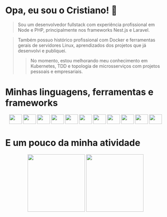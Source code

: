 # Opa, eu sou o Cristiano! 🍒

> Sou um desenvolvedor fullstack com experiência profissional em Node e PHP, principalmente nos frameworks Nest.js e Laravel.

> Também possuo histórico profissional com Docker e ferramentas gerais de servidores Linux, aprendizados dos projetos que já desenvolvi e publiquei.
>> No momento, estou melhorando meu conhecimento em Kubernetes, TDD e topologia de microsserviços com projetos pessoais e empresariais.

# Minhas linguagens, ferramentas e frameworks

<div align="center" width:"100%">
  <img height="30" width="40" src="https://cdn.jsdelivr.net/gh/devicons/devicon/icons/php/php-original.svg" />
  <img height="30" width="40" src="https://cdn.jsdelivr.net/gh/devicons/devicon/icons/javascript/javascript-plain.svg" />
  <img height="30" width="40" src="https://cdn.jsdelivr.net/gh/devicons/devicon/icons/typescript/typescript-plain.svg" />
  <img height="30" width="40" src="https://cdn.jsdelivr.net/gh/devicons/devicon/icons/nodejs/nodejs-plain-wordmark.svg" />
  <img height="30" width="40" src="https://cdn.jsdelivr.net/gh/devicons/devicon/icons/nestjs/nestjs-plain-wordmark.svg" />
  <img height="30" width="40" src="https://cdn.jsdelivr.net/gh/devicons/devicon/icons/laravel/laravel-plain-wordmark.svg" />
  <img height="30" width="40" src="https://cdn.jsdelivr.net/gh/devicons/devicon/icons/nextjs/nextjs-original.svg" />
  <img height="30" width="40" src="https://cdn.jsdelivr.net/gh/devicons/devicon/icons/docker/docker-plain-wordmark.svg" />
  <img height="30" width="40" src="https://cdn.jsdelivr.net/gh/devicons/devicon/icons/kubernetes/kubernetes-plain.svg" />
  <img height="30" width="40" src="https://cdn.jsdelivr.net/gh/devicons/devicon/icons/linux/linux-plain.svg" />
  <img height="30" width="40" src="https://cdn.jsdelivr.net/gh/devicons/devicon/icons/git/git-original.svg" />
</div>

# E um pouco da minha atividade

<div align="center">
  <img height="180em" width:"50%" src="https://github-readme-stats.vercel.app/api?username=golldans&show_icons=true&bg_color=0d1117&icon_color=a3009b&border_color=c9d1d9&text_color=c9d1d9&title_color=c9d1d9&include_all_commits=true&count_private=true"/>
  <img height="180em" width:"50%" src="https://github-readme-stats.vercel.app/api/top-langs/?username=golldans&layout=compact&langs_count=7&bg_color=0d1117&icon_color=c9d1d9&border_color=c9d1d9&text_color=c9d1d9&title_color=c9d1d9"/>
</div>
